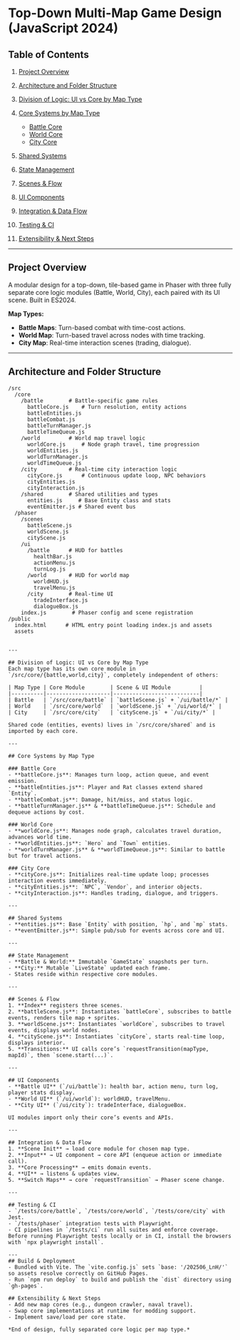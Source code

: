 # Top-Down Multi-Map Game Design (JavaScript 2024)

## Table of Contents

1. [Project Overview](#project-overview)
2. [Architecture and Folder Structure](#architecture-and-folder-structure)
3. [Division of Logic: UI vs Core by Map Type](#division-of-logic-ui-vs-core-by-map-type)
4. [Core Systems by Map Type](#core-systems-by-map-type)

   * [Battle Core](#battle-core)
   * [World Core](#world-core)
   * [City Core](#city-core)
5. [Shared Systems](#shared-systems)
6. [State Management](#state-management)
7. [Scenes & Flow](#scenes--flow)
8. [UI Components](#ui-components)
9. [Integration & Data Flow](#integration--data-flow)
10. [Testing & CI](#testing--ci)
11. [Extensibility & Next Steps](#extensibility--next-steps)

---

## Project Overview

A modular design for a top-down, tile-based game in Phaser with three fully separate core logic modules (Battle, World, City), each paired with its UI scene. Built in ES2024.

**Map Types:**

* **Battle Maps**: Turn-based combat with time-cost actions.
* **World Map**: Turn-based travel across nodes with time tracking.
* **City Map**: Real-time interaction scenes (trading, dialogue).

---

## Architecture and Folder Structure

```plaintext
/src
  /core
    /battle        # Battle-specific game rules
      battleCore.js    # Turn resolution, entity actions
      battleEntities.js
      battleCombat.js
      battleTurnManager.js
      battleTimeQueue.js
    /world         # World map travel logic
      worldCore.js     # Node graph travel, time progression
      worldEntities.js
      worldTurnManager.js
      worldTimeQueue.js
    /city          # Real-time city interaction logic
      cityCore.js      # Continuous update loop, NPC behaviors
      cityEntities.js
      cityInteraction.js
    /shared        # Shared utilities and types
      entities.js     # Base Entity class and stats
      eventEmitter.js # Shared event bus
  /phaser
    /scenes
      battleScene.js
      worldScene.js
      cityScene.js
    /ui
      /battle      # HUD for battles
        healthBar.js
        actionMenu.js
        turnLog.js
      /world       # HUD for world map
        worldHUD.js
        travelMenu.js
      /city        # Real-time UI
        tradeInterface.js
        dialogueBox.js
    index.js        # Phaser config and scene registration
/public
  index.html      # HTML entry point loading index.js and assets
  assets
```

```

---

## Division of Logic: UI vs Core by Map Type
Each map type has its own core module in `/src/core/{battle,world,city}`, completely independent of others:

| Map Type | Core Module        | Scene & UI Module         |
|----------|--------------------|---------------------------|
| Battle   | `/src/core/battle` | `battleScene.js` + `/ui/battle/*` |
| World    | `/src/core/world`  | `worldScene.js` + `/ui/world/*` |
| City     | `/src/core/city`   | `cityScene.js` + `/ui/city/*` |

Shared code (entities, events) lives in `/src/core/shared` and is imported by each core.

---

## Core Systems by Map Type

### Battle Core
- **battleCore.js**: Manages turn loop, action queue, and event emission.
- **battleEntities.js**: Player and Rat classes extend shared `Entity`.
- **battleCombat.js**: Damage, hit/miss, and status logic.
- **battleTurnManager.js** & **battleTimeQueue.js**: Schedule and dequeue actions by cost.

### World Core
- **worldCore.js**: Manages node graph, calculates travel duration, advances world time.
- **worldEntities.js**: `Hero` and `Town` entities.
- **worldTurnManager.js** & **worldTimeQueue.js**: Similar to battle but for travel actions.

### City Core
- **cityCore.js**: Initializes real-time update loop; processes interaction events immediately.
- **cityEntities.js**: `NPC`, `Vendor`, and interior objects.
- **cityInteraction.js**: Handles trading, dialogue, and triggers.

---

## Shared Systems
- **entities.js**: Base `Entity` with position, `hp`, and `mp` stats.
- **eventEmitter.js**: Simple pub/sub for events across core and UI.

---

## State Management
- **Battle & World:** Immutable `GameState` snapshots per turn.
- **City:** Mutable `LiveState` updated each frame.
- States reside within respective core modules.

---

## Scenes & Flow
1. **Index** registers three scenes.
2. **battleScene.js**: Instantiates `battleCore`, subscribes to battle events, renders tile map + sprites.
3. **worldScene.js**: Instantiates `worldCore`, subscribes to travel events, displays world nodes.
4. **cityScene.js**: Instantiates `cityCore`, starts real-time loop, displays interior.
5. **Transitions:** UI calls core’s `requestTransition(mapType, mapId)`, then `scene.start(...)`.

---

## UI Components
- **Battle UI** (`/ui/battle`): health bar, action menu, turn log, player stats display.
- **World UI** (`/ui/world`): worldHUD, travelMenu.
- **City UI** (`/ui/city`): tradeInterface, dialogueBox.

UI modules import only their core’s events and APIs.

---

## Integration & Data Flow
1. **Scene Init** → load core module for chosen map type.
2. **Input** → UI component → core API (enqueue action or immediate call).
3. **Core Processing** → emits domain events.
4. **UI** → listens & updates view.
5. **Switch Maps** → core `requestTransition` → Phaser scene change.

---

## Testing & CI
- `/tests/core/battle`, `/tests/core/world`, `/tests/core/city` with Jest.
- `/tests/phaser` integration tests with Playwright.
- CI pipelines in `/tests/ci` run all suites and enforce coverage. Before running Playwright tests locally or in CI, install the browsers with `npx playwright install`.

---
## Build & Deployment
- Bundled with Vite. The `vite.config.js` sets `base: '/202506_LnH/'` so assets resolve correctly on GitHub Pages.
- Run `npm run deploy` to build and publish the `dist` directory using `gh-pages`.

## Extensibility & Next Steps
- Add new map cores (e.g., dungeon crawler, naval travel).
- Swap core implementations at runtime for modding support.
- Implement save/load per core state.

*End of design, fully separated core logic per map type.*

```
